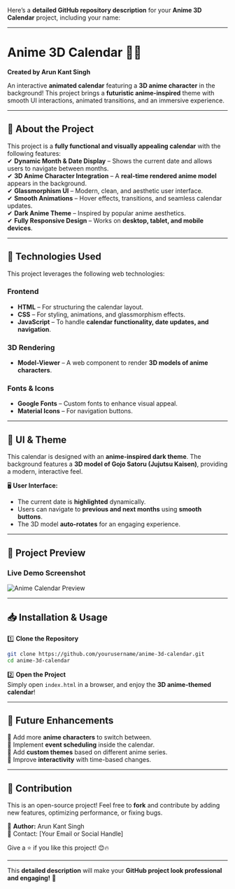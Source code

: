 Here’s a **detailed GitHub repository description** for your **Anime 3D Calendar** project, including your name:  

---

# **Anime 3D Calendar 🎌📅**  
**Created by Arun Kant Singh**  

An interactive **animated calendar** featuring a **3D anime character** in the background! This project brings a **futuristic anime-inspired** theme with smooth UI interactions, animated transitions, and an immersive experience.  

---

## **🌟 About the Project**  
This project is a **fully functional and visually appealing calendar** with the following features:  
✔ **Dynamic Month & Date Display** – Shows the current date and allows users to navigate between months.  
✔ **3D Anime Character Integration** – A **real-time rendered anime model** appears in the background.  
✔ **Glassmorphism UI** – Modern, clean, and aesthetic user interface.  
✔ **Smooth Animations** – Hover effects, transitions, and seamless calendar updates.  
✔ **Dark Anime Theme** – Inspired by popular anime aesthetics.  
✔ **Fully Responsive Design** – Works on **desktop, tablet, and mobile devices**.  

---

## **🔧 Technologies Used**  
This project leverages the following web technologies:  

### **Frontend**  
- **HTML** – For structuring the calendar layout.  
- **CSS** – For styling, animations, and glassmorphism effects.  
- **JavaScript** – To handle **calendar functionality, date updates, and navigation**.  

### **3D Rendering**  
- **Model-Viewer** – A web component to render **3D models of anime characters**.  

### **Fonts & Icons**  
- **Google Fonts** – Custom fonts to enhance visual appeal.  
- **Material Icons** – For navigation buttons.  

---

## **🎨 UI & Theme**  
This calendar is designed with an **anime-inspired dark theme**. The background features a **3D model of Gojo Satoru (Jujutsu Kaisen)**, providing a modern, interactive feel.  

🖥️ **User Interface:**  
- The current date is **highlighted** dynamically.  
- Users can navigate to **previous and next months** using **smooth buttons**.  
- The 3D model **auto-rotates** for an engaging experience.  

---

## **📸 Project Preview**  
### **Live Demo Screenshot**  
![Anime Calendar Preview](your-image-url-here)  

---

## **📥 Installation & Usage**  

1️⃣ **Clone the Repository**  
```sh
git clone https://github.com/yourusername/anime-3d-calendar.git
cd anime-3d-calendar
```
  
2️⃣ **Open the Project**  
Simply open `index.html` in a browser, and enjoy the **3D anime-themed calendar**!  

---

## **🚀 Future Enhancements**  
🔹 Add more **anime characters** to switch between.  
🔹 Implement **event scheduling** inside the calendar.  
🔹 Add **custom themes** based on different anime series.  
🔹 Improve **interactivity** with time-based changes.  

---

## **🤝 Contribution**  
This is an open-source project! Feel free to **fork** and contribute by adding new features, optimizing performance, or fixing bugs.  

🔗 **Author:** Arun Kant Singh  
📧 Contact: [Your Email or Social Handle]  

Give a ⭐ if you like this project! 😊🔥  

---

This **detailed description** will make your **GitHub project look professional and engaging!** 🚀
